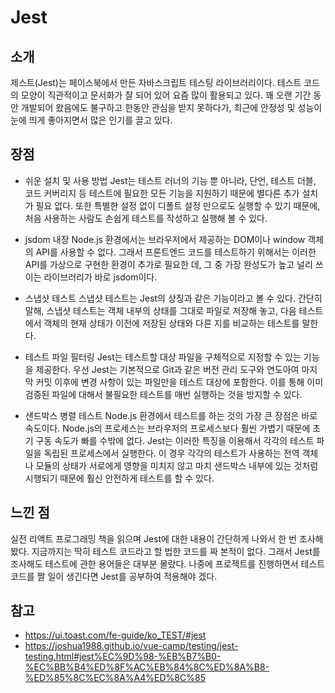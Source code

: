 # Jest

## 소개

제스트(Jest)는 페이스북에서 만든 자바스크립트 테스팅 라이브러리이다.
테스트 코드의 모양이 직관적이고 문서화가 잘 되어 있어 요즘 많이 활용되고 있다.
꽤 오랜 기간 동안 개발되어 왔음에도 불구하고 한동안 관심을 받지 못하다가, 최근에 안정성 및 성능이 눈에 띄게 좋아지면서 많은 인기를 끌고 있다.

## 장점
- 쉬운 설치 및 사용 방법
Jest는 테스트 러너의 기능 뿐 아니라, 단언, 테스트 더블, 코드 커버리지 등 테스트에 필요한 모든 기능을 지원하기 때문에 별다른 추가 설치가 필요 없다.
또한 특별한 설정 없이 디폴트 설정 만으로도 실행할 수 있기 때문에, 처음 사용하는 사람도 손쉽게 테스트를 작성하고 실행해 볼 수 있다.

- jsdom 내장
Node.js 환경에서는 브라우저에서 제공하는 DOM이나 window 객체의 API를 사용할 수 없다.
그래서 프론트엔드 코드를 테스트하기 위해서는 이러한 API를 가상으로 구현한 환경이 추가로 필요한 데, 그 중 가장 완성도가 높고 널리 쓰이는 라이브러리가 바로 jsdom이다.

- 스냅샷 테스트
스냅샷 테스트는 Jest의 상징과 같은 기능이라고 볼 수 있다.
간단히 말해, 스냅샷 테스트는 객체 내부의 상태를 그대로 파일로 저장해 놓고, 다음 테스트에서 객체의 현재 상태가 이전에 저장된 상태와 다른 지를 비교하는 테스트를 말한다.

- 테스트 파일 필터링
Jest는 테스트할 대상 파일을 구체적으로 지정할 수 있는 기능을 제공한다.
우선 Jest는 기본적으로 Git과 같은 버전 관리 도구와 연도아여 마지막 커밋 이후에 변경 사항이 있는 파일만을 테스트 대상에 포함한다.
이를 통해 이미 검증된 파일에 대해서 불필요한 테스트를 매번 실행하는 것을 방지할 수 있다.

- 샌드박스 병렬 테스트
Node.js 환경에서 테스트를 하는 것의 가장 큰 장점은 바로 속도이다.
Node.js의 프로세스는 브라우저의 프로세스보다 훨씬 가볍기 때문에 초기 구동 속도가 빠를 수밖에 없다.
Jest는 이러한 특징을 이용해서 각각의 테스트 파일을 독립된 프로세스에서 실행한다.
이 경우 각각의 테스트가 사용하는 전역 객체나 모듈의 상태가 서로에게 영향을 미치지 않고 마치 샌드박스 내부에 있는 것처럼 시행되기 때문에 훨신 안전하게 테스트를 할 수 있다.

## 느낀 점

실전 리액트 프로그래밍 책을 읽으며 Jest에 대한 내용이 간단하게 나와서 한 번 조사해봤다.
지금까지는 딱히 테스트 코드라고 할 법한 코드를 짜 본적이 없다.
그래서 Jest를 조사해도 테스트에 관한 용어들은 대부분 몰랐다.
나중에 프로젝트를 진행하면서 테스트 코드를 짤 일이 생긴다면 Jest를 공부하여 적용해야 겠다.

## 참고
- https://ui.toast.com/fe-guide/ko_TEST/#jest
- https://joshua1988.github.io/vue-camp/testing/jest-testing.html#jest%EC%9D%98-%EB%B7%B0-%EC%BB%B4%ED%8F%AC%EB%84%8C%ED%8A%B8-%ED%85%8C%EC%8A%A4%ED%8C%85